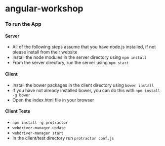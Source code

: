 angular-workshop
================

### To run the App ###

#### Server ####

- All of the following steps assume that you have node.js installed, if not please install from their website
- Install the node modules in the server directory using `npm install`
- From the server directory, run the server using `npm start`

#### Client ####

- Install the bower packages in the client directory using `bower install`
- If you have not already installed bower, you can do this with `npm install -g bower`
- Open the index.html file in your browser

#### Client Tests ####

- `npm install -g protractor`
- `webdriver-manager update`
- `webdriver-manager start`
- In the client/test directory run `protractor conf.js`